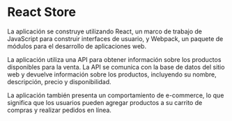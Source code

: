 # React Store

La aplicación se construye utilizando React, un marco de trabajo de JavaScript para construir interfaces de usuario, y Webpack, un paquete de módulos para el desarrollo de aplicaciones web.

La aplicación utiliza una API para obtener información sobre los productos disponibles para la venta. La API se comunica con la base de datos del sitio web y devuelve información sobre los productos, incluyendo su nombre, descripción, precio y disponibilidad.

La aplicación también presenta un comportamiento de e-commerce, lo que significa que los usuarios pueden agregar productos a su carrito de compras y realizar pedidos en línea.

